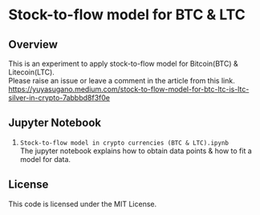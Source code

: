 # Stock-to-flow model for BTC & LTC
 
## Overview
 
This is an experiment to apply stock-to-flow model for Bitcoin(BTC) & Litecoin(LTC).  
Please raise an issue or leave a comment in the article from this link.  
https://yuyasugano.medium.com/stock-to-flow-model-for-btc-ltc-is-ltc-silver-in-crypto-7abbbd8f3f0e
   
## Jupyter Notebook
 
1. `Stock-to-flow model in crypto currencies (BTC & LTC).ipynb`  
The jupyter notebook explains how to obtain data points & how to fit a model for data. 
 
## License
 
This code is licensed under the MIT License.  
